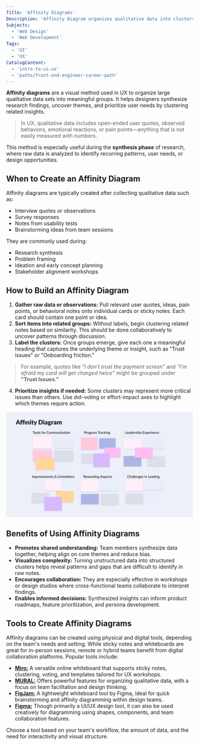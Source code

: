 ```yaml
---
Title: 'Affinity Diagrams'
Description: 'Affinity Diagram organizes qualitative data into clusters to identify themes and insights.'
Subjects:
  - 'Web Design'
  - 'Web Development'
Tags:
  - 'UI'
  - 'UX'
CatalogContent:
  - 'intro-to-ui-ux'
  - 'paths/front-end-engineer-career-path'
---
```


**Affinity diagrams** are a visual method used in UX to organize large qualitative data sets into meaningful groups. It helps designers synthesize research findings, uncover themes, and prioritize user needs by clustering related insights.

> In UX, qualitative data includes open-ended user quotes, observed behaviors, emotional reactions, or pain points—anything that is not easily measured with numbers.

This method is especially useful during the **synthesis phase** of research, where raw data is analyzed to identify recurring patterns, user needs, or design opportunities.

## When to Create an Affinity Diagram

Affinity diagrams are typically created after collecting qualitative data such as:

- Interview quotes or observations
- Survey responses
- Notes from usability tests
- Brainstorming ideas from team sessions

They are commonly used during:

- Research synthesis
- Problem framing
- Ideation and early concept planning
- Stakeholder alignment workshops

## How to Build an Affinity Diagram

1. **Gather raw data or observations:** Pull relevant user quotes, ideas, pain points, or behavioral notes onto individual cards or sticky notes. Each card should contain one point or idea.
2. **Sort items into related groups:** Without labels, begin clustering related notes based on similarity. This should be done collaboratively to uncover patterns through discussion.
3. **Label the clusters:** Once groups emerge, give each one a meaningful heading that captures the underlying theme or insight, such as "Trust issues" or "Onboarding friction."

> For example, quotes like *“I don’t trust the payment screen”* and *“I'm afraid my card will get charged twice”* might be grouped under **"Trust Issues."**

4. **Prioritize insights if needed:** Some clusters may represent more critical issues than others. Use dot-voting or effort-impact axes to highlight which themes require action.

![Diagram illustrating an affinity diagram with grouped sticky notes representing themes. Categories include: Tools for Communication, Progress Tracking, Leadership Experience, Improvements & Limitations, Rewarding Aspects, and Challenges in Leading. Each category contains several coloured sticky notes to represent related ideas.](https://raw.githubusercontent.com/Codecademy/docs/main/media/affinity-diagram-pl-img.png)

## Benefits of Using Affinity Diagrams

- **Promotes shared understanding:** Team members synthesize data together, helping align on core themes and reduce bias.
- **Visualizes complexity:** Turning unstructured data into structured clusters helps reveal patterns and gaps that are difficult to identify in raw notes.
- **Encourages collaboration:** They are especially effective in workshops or design studios where cross-functional teams collaborate to interpret findings.
- **Enables informed decisions:** Synthesized insights can inform product roadmaps, feature prioritization, and persona development.

## Tools to Create Affinity Diagrams

Affinity diagrams can be created using physical and digital tools, depending on the team's needs and setting. While sticky notes and whiteboards are great for in-person sessions, remote or hybrid teams benefit from digital collaboration platforms. Popular tools include:

- [**Miro:**](https://miro.com) A versatile online whiteboard that supports sticky notes, clustering, voting, and templates tailored for UX workshops.
- [**MURAL:**](https://www.mural.co/) Offers powerful features for organizing qualitative data, with a focus on team facilitation and design thinking.
- [**FigJam:**](https://www.figma.com/figjam/) A lightweight whiteboard tool by Figma, ideal for quick brainstorming and affinity diagramming within design teams.
- [**Figma:**](https://www.figma.com/) Though primarily a UI/UX design tool, it can also be used creatively for diagramming using shapes, components, and team collaboration features.

Choose a tool based on your team's workflow, the amount of data, and the need for interactivity and visual structure.
